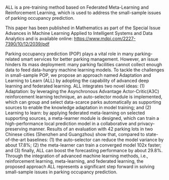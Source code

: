 ALL is a pre-training method based on Federated Meta-Learning and Reinforcement Learning, which is used to address the small-sample issues of parking occupancy prediction.

This paper has been published in Mathematics as part of the Special Issue Advances in Machine Learning Applied to Intelligent Systems and Data Analytics and is available online: https://www.mdpi.com/2227-7390/10/12/2039/pdf 

Parking occupancy prediction (POP) plays a vital role in many parking-related smart services for better parking management. However, an issue hinders its mass deployment: many parking facilities cannot collect enough data to feed data-hungry machine learning models. To tackle the challenges in small-sample POP, we propose an approach named Adaptation and Learning to Learn (ALL) by adopting the capability of advanced deep learning and federated learning. ALL integrates two novel ideas: (1) Adaptation: by leveraging the Asynchronous Advantage Actor-Critic(A3C) reinforcement learning technique, an auto-selector module is implemented, which can group and select data-scarce parks automatically as supporting sources to enable the knowledge adaptation in model training; and (2) Learning to learn: by applying federated meta-learning on selected
supporting sources, a meta-learner module is designed, which can train a high-performance local prediction model in a collaborative and privacy-preserving manner. Results of an evaluation with 42 parking lots in two Chinese cities (Shenzhen and Guangzhou) show that, compared to state-of-the-art baselines: (1) the auto-selector can reduce the model variance by about 17.8%; (2) the meta-learner can train a converged model 102x faster; and (3) finally, ALL can boost the forecasting performance by about 29.8%. Through the integration of advanced machine learning methods, i.e., reinforcement learning, meta-learning, and federated learning, the proposed approach ALL represents a significant step forward in solving small-sample issues in parking occupancy prediction.
